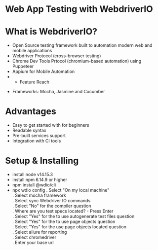 # Web App Testing with WebdriverIO


# What is WebdriverIO?
* Open Source testing framework built to automation modern web and mobile applications
* Webdriver Protocol (cross-browser testing)
* Chrome Dev Tools Prtocol (chromium-based automation) using Puppeteer
* Appium for Mobile Automation
* * Feature Reach
- Frameworks: Mocha, Jasmine and Cucumber

# Advantages
* Easy to get started with for beginners
* Readable syntax
* Pre-built services support
* Integration with CI tools

# Setup & Installing
* install node v14.15.3
* install npm 6.14.9 or higher
* npm install @wdio/cli
* npx wdio config
. Select "On my local machine"<br>
. Select mocha framework<br>
. Select sync Webdriver IO commands<br>
. Select "No" for the compiler question<br>
. Where are you test specs located? - Press Enter<br>
. Select "Yes" for the to use autogenerate test files question<br>
. Select "Yes" for the to use page objects question<br>
. Select "Yes" for the use page objects located question<br>
. Select allure for reporting <br>
. Select chromedriver<br>
. Enter your base url<br>











